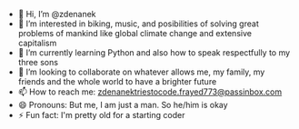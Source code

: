 - 👋 Hi, I’m @zdenanek
- 👀 I’m interested in biking, music, and posibilities of solving great problems of mankind like global climate change and extensive capitalism
- 🌱 I’m currently learning Python and also how to speak respectfully to my three sons
- 💞️ I’m looking to collaborate on whatever allows me, my family, my friends and the whole world to have a brighter future
- 📫 How to reach me: zdenanektriestocode.frayed773@passinbox.com
- 😄 Pronouns: But me, I am just a man. So he/him is okay
- ⚡ Fun fact: I'm pretty old for a starting coder

<!---
zdenanek/zdenanek is a ✨ special ✨ repository because its `README.md` (this file) appears on your GitHub profile.
You can click the Preview link to take a look at your changes.
--->
